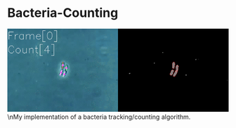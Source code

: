 # Bacteria-Counting
![](filtered_bacteria.gif)
\nMy implementation of a bacteria tracking/counting algorithm. 

